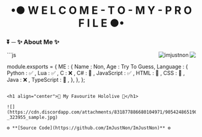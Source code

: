 <h1 align="center">•● W E L C O M E - T O - M Y - P R O F I L E ●•</h1>

<h3 align="left">⏬ ─ ✨ About Me ✨</h3>

<img align="right" src="https://github-readme-stats.vercel.app/api?username=ImJustNon&&show_icons=true&title_color=427bff&icon_color=bb2acf&text_color=000000&bg_color=FFFFFF"/>
<p><img align="right" src="https://github-readme-stats.vercel.app/api/top-langs?username=imjustnon&show_icons=true&locale=en&layout=compact" alt="imjustnon" /></p>
```js

  module.exsports = {
     ME : {
        Name : Non,
        Age : Try To Guess,
        Language : {
              Python : ✅ ,
              Lua : ✅ ,
              C : ❌ ,
              C# : 📙 ,
              JavaScript : ✅ ,
              HTML : 📙 ,
              CSS : 📙 ,
              Java : ❌ ,
              TypeScript : 📙 ,
        },
     },
  };
```

<h1 align="center">💖 My Favourite Hololive 💖</h1>

![](https://cdn.discordapp.com/attachments/831877886680104971/905424865190899723/Konachan.com_-_323955_sample.jpg)

⚙ **[Source Code](https://github.com/ImJustNon/ImJustNon)** ⚙

